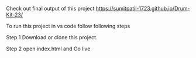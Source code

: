 Check out final output of this project https://sumitpatil-1723.github.io/Drum-Kit-23/

To run this project in vs code  follow following steps 

Step 1 Download or clone this project.

Step 2 open index.html and Go live 
